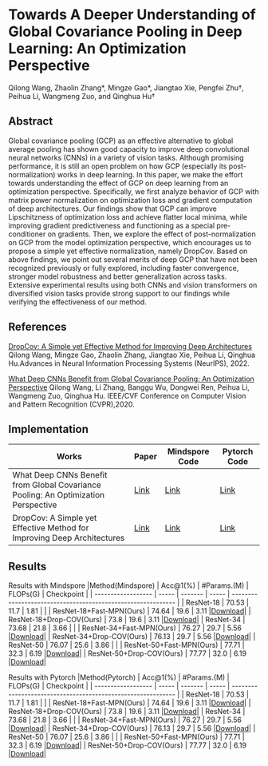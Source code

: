 # Towards A Deeper Understanding of Global Covariance Pooling in Deep Learning: An Optimization Perspective
Qilong Wang,  Zhaolin Zhang*, Mingze Gao*, Jiangtao Xie, Pengfei Zhu†, Peihua Li, Wangmeng Zuo, and Qinghua Hu† 
## Abstract
Global covariance pooling (GCP) as an effective alternative to global average pooling has shown good capacity to improve deep convolutional neural networks (CNNs) in a variety of vision tasks. Although promising performance, it is still an open problem on how GCP (especially its post-normalization) works in deep learning. In this paper, we make the effort towards understanding the effect of GCP on deep learning from an optimization perspective. Specifically, we first analyze behavior of GCP with matrix power normalization on optimization loss and gradient computation of deep architectures. Our findings show that GCP can improve Lipschitzness of optimization loss and achieve flatter local minima, while improving gradient predictiveness and functioning as a special pre-conditioner on gradients. Then, we explore the effect of post-normalization on GCP from the model optimization perspective, which encourages us to propose a simple yet effective normalization, namely DropCov. Based on above findings, we point out several merits of deep GCP that have not been recognized previously or fully explored, including faster convergence, stronger model robustness and better generalization across tasks. Extensive experimental results using both CNNs and vision transformers on diversified vision tasks provide strong support to our findings while verifying the effectiveness of our method.
## References

 [DropCov: A Simple yet Effective Method for Improving Deep Architectures](https://papers.nips.cc/paper_files/paper/2022/hash/d9888cc7baa04c2e44e8115588133515-Abstract-Conference.html)  Qilong Wang, Mingze Gao, Zhaolin Zhang, Jiangtao Xie, Peihua Li, Qinghua Hu.Advances in Neural Information Processing Systems (NeurIPS), 2022.
 
 [What Deep CNNs Benefit from Global Covariance Pooling: An Optimization
Perspective](https://openaccess.thecvf.com/content_CVPR_2020/papers/Wang_What_Deep_CNNs_Benefit_From_Global_Covariance_Pooling_An_Optimization_CVPR_2020_paper.pdf)  Qilong Wang, Li Zhang, Banggu Wu, Dongwei Ren, Peihua Li, Wangmeng Zuo, Qinghua Hu. IEEE/CVF Conference on Computer Vision and Pattern Recognition (CVPR),2020.


## Implementation 
|Works         | Paper | Mindspore Code| Pytorch Code|                                                         
| ------------------ | ----- | ------- | ------- | 
| What Deep CNNs Benefit from Global Covariance Pooling: An Optimization Perspective  |  [Link](https://openaccess.thecvf.com/content_CVPR_2020/papers/Wang_What_Deep_CNNs_Benefit_From_Global_Covariance_Pooling_An_Optimization_CVPR_2020_paper.pdf)|[Link](https://github.com/Terror03/GCP-OPT)   | [Link](https://github.com/ZhangLi-CS/GCP_Optimization) |
| DropCov: A Simple yet Effective Method for Improving Deep Architectures   | [Link](https://papers.nips.cc/paper_files/paper/2022/hash/d9888cc7baa04c2e44e8115588133515-Abstract-Conference.html)  |   [Link](https://github.com/Sherry1945/Dropcov_mindspore)   | [Link](https://github.com/mingzeG/DropCov) |

## Results
Results with Mindspore
|Method(Mindspore)           | Acc@1(%) | #Params.(M) | FLOPs(G) | Checkpoint                                                          |
| ------------------ | ----- | ------- | ----- | ------------------------------------------------------------ |
| ResNet-18   |  70.53 |  11.7   |   1.81  |               |
| ResNet-18+Fast-MPN(Ours)   | 74.64  |   19.6  |  3.11   |[Download](https://drive.google.com/file/d/1kpBpbYpWQfSzSav7v8Ms7dn1SaUlOlMk/view?usp=drive_link)|
| ResNet-18+Drop-COV(Ours)   | 73.8  |   19.6  |  3.11   |[Download](https://drive.google.com/file/d/1zVDDmmQWQ-CDDoxjaolkcjI3MACE-rxx/view?usp=drive_link)|
| ResNet-34   |  73.68 |  21.8   |   3.66  |               |
| ResNet-34+Fast-MPN(Ours)   |  76.27 |   29.7  |  5.56   |[Download](https://drive.google.com/file/d/1T0YCzz-A-V2GI1tjihCHIjug93nFSQ91/view?usp=drive_link)|
| ResNet-34+Drop-COV(Ours)   | 76.13  |   29.7  |  5.56   |[Download](https://drive.google.com/file/d/1-gvogrLlRSnpzigvevLPV1GKAHF0vr2K/view?usp=drive_link)|
| ResNet-50   |  76.07 |  25.6   |   3.86  |               |
| ResNet-50+Fast-MPN(Ours)   | 77.71  |   32.3  |  6.19   |[Download](https://drive.google.com/file/d/1aF-By_pMhbCu82Gl73sFyz4qlNS25ayJ/view?usp=drive_link)|
| ResNet-50+Drop-COV(Ours)   | 77.77  |   32.0  |  6.19   |[Download](https://drive.google.com/file/d/1PBy8evHi-xiJHiTWgqrUs8jTH58hJM2n/view?usp=share_link)|

Results with Pytorch
|Method(Pytorch)           | Acc@1(%) | #Params.(M) | FLOPs(G) | Checkpoint                                                          |
| ------------------ | ----- | ------- | ----- | ------------------------------------------------------------ |
| ResNet-18   |  70.53 |  11.7   |   1.81  |               |
| ResNet-18+Fast-MPN(Ours)   | 74.64  |   19.6  |  3.11   |[Download](https://drive.google.com/file/d/1kpBpbYpWQfSzSav7v8Ms7dn1SaUlOlMk/view?usp=drive_link)|
| ResNet-18+Drop-COV(Ours)   | 73.8  |   19.6  |  3.11   |[Download](https://drive.google.com/file/d/1zVDDmmQWQ-CDDoxjaolkcjI3MACE-rxx/view?usp=drive_link)|
| ResNet-34   |  73.68 |  21.8   |   3.66  |               |
| ResNet-34+Fast-MPN(Ours)   |  76.27 |   29.7  |  5.56   |[Download](https://drive.google.com/file/d/1T0YCzz-A-V2GI1tjihCHIjug93nFSQ91/view?usp=drive_link)|
| ResNet-34+Drop-COV(Ours)   | 76.13  |   29.7  |  5.56   |[Download](https://drive.google.com/file/d/1-gvogrLlRSnpzigvevLPV1GKAHF0vr2K/view?usp=drive_link)|
| ResNet-50   |  76.07 |  25.6   |   3.86  |               |
| ResNet-50+Fast-MPN(Ours)   | 77.71  |   32.3  |  6.19   |[Download](https://drive.google.com/file/d/1aF-By_pMhbCu82Gl73sFyz4qlNS25ayJ/view?usp=drive_link)|
| ResNet-50+Drop-COV(Ours)   | 77.77  |   32.0  |  6.19   |[Download](https://drive.google.com/file/d/1PBy8evHi-xiJHiTWgqrUs8jTH58hJM2n/view?usp=share_link)|
